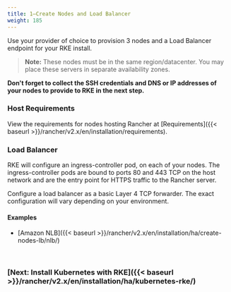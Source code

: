 ```yaml
---
title: 1—Create Nodes and Load Balancer
weight: 185
---
```


Use your provider of choice to provision 3 nodes and a Load Balancer endpoint for your RKE install.

> **Note:** These nodes must be in the same region/datacenter.  You may place these servers in separate availability zones.

**Don't forget to collect the SSH credentials and DNS or IP addresses of your nodes to provide to RKE in the next step.**

### Host Requirements

View the requirements for nodes hosting Rancher at [Requirements]({{< baseurl >}}/rancher/v2.x/en/installation/requirements).

### Load Balancer

RKE will configure an ingress-controller pod, on each of your nodes. The ingress-controller pods are bound to ports 80 and 443 TCP on the host network and are the entry point for HTTPS traffic to the Rancher server.

Configure a load balancer as a basic Layer 4 TCP forwarder. The exact configuration will vary depending on your environment.

#### Examples

* [Amazon NLB]({{< baseurl >}}/rancher/v2.x/en/installation/ha/create-nodes-lb/nlb/)

<br/>

### [Next: Install Kubernetes with RKE]({{< baseurl >}}/rancher/v2.x/en/installation/ha/kubernetes-rke/)